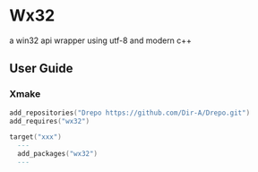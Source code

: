 # Wx32
a win32 api wrapper using utf-8 and modern c++

## User Guide
### Xmake
```lua
add_repositories("Drepo https://github.com/Dir-A/Drepo.git")
add_requires("wx32")

target("xxx")
  ---
  add_packages("wx32")
  ---
```
